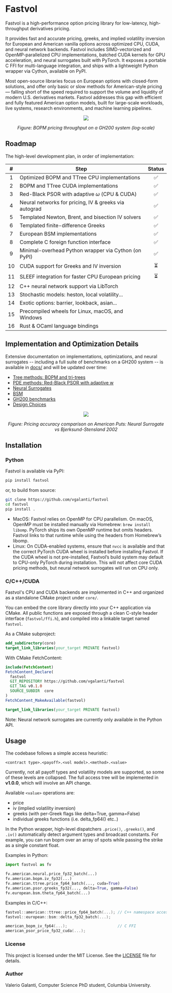 # Fastvol

Fastvol is a high-performance option pricing library for low-latency, high-throughput derivatives pricing. 

It provides fast and accurate pricing, greeks, and implied volatility inversion for European and American vanilla options across optimized CPU, CUDA, and neural network backends. Fastvol includes SIMD-vectorized and OpenMP-parallelized CPU implementations, batched CUDA kernels for GPU acceleration, and neural surrogates built with PyTorch. It exposes a portable C FFI for multi-language integration, and ships with a lightweight Python wrapper via Cython, available on PyPI.

Most open-source libraries focus on European options with closed-form solutions, and offer only basic or slow methods for American-style pricing — falling short of the speed required to support the volume and liquidity of modern U.S. derivatives markets. Fastvol addresses this gap with efficient and fully featured American option models, built for large-scale workloads, live systems, research environments, and machine learning pipelines.

<div align="center">
  <img src="https://raw.githubusercontent.com/vgalanti/fastvol/main/docs/assets/bopm_throughput.png"/>
  <p><em>Figure: BOPM pricing throughput on a GH200 system (log-scale) </em></p>
</div>



## Roadmap

The high-level development plan, in order of implementation:

|  #   | Step                                                     | Status |
| :--: | -------------------------------------------------------- | :----: |
|  1   | Optimized BOPM and TTree CPU implementations             |   ✅   |
|  2   | BOPM and TTree CUDA implementations                      |   ✅   |
|  3   | Red-Black PSOR with adaptive $\omega$ (CPU & CUDA)       |   ✅   |
|  4   | Neural networks for pricing, IV & greeks via autograd    |   ✅   |
|  5   | Templated Newton, Brent, and bisection IV solvers        |   ✅   |
|  6   | Templated finite-difference Greeks                       |   ✅   |
|  7   | European BSM implementations                             |   ✅   |
|  8   | Complete C foreign function interface                    |   ✅   |
|  9   | Minimal-overhead Python wrapper via Cython (on PyPI)     |   ✅   |
| 10   | CUDA support for Greeks and IV inversion                 |   ⏳   |
| 11   | SLEEF integration for faster CPU European pricing        |   ⏳   |
| 12   | C++ neural network support via LibTorch                  |        |
| 13   | Stochastic models: heston, local volatility...           |        |
| 14   | Exotic options: barrier, lookback, asian...              |        |
| 15   | Precompiled wheels for Linux, macOS, and Windows         |        |
| 16   | Rust & OCaml language bindings                           |        |



## Implementation and Optimization Details

Extensive documentation on implementations, optimizations, and neural surrogates  -- including a full suite of benchmarks on a GH200 system -- is available in [docs/](https://github.com/vgalanti/fastvol/tree/main/docs) and will be updated over time:

- [Tree methods: BOPM and tri-trees](https://github.com/vgalanti/fastvol/blob/main/docs/trees.md)
- [PDE methods: Red-Black PSOR with adaptive w](https://github.com/vgalanti/fastvol/blob/main/docs/pde.md)
- [Neural Surrogates](https://github.com/vgalanti/fastvol/blob/main/docs/neural.md)
- [BSM](https://github.com/vgalanti/fastvol/blob/main/docs/bsm.md)
- [GH200 benchmarks](https://github.com/vgalanti/fastvol/blob/main/docs/GH200.txt)
- [Design Choices](https://github.com/vgalanti/fastvol/blob/main/docs/choices.md)

<div align="center">
  <img src="https://raw.githubusercontent.com/vgalanti/fastvol/main/docs/assets/neural/nn_puts.gif"/>
  <p><em>Figure: Pricing accuracy comparison on American Puts: Neural Surrogate vs Bjerksund-Stensland 2002 </em></p>
</div>



## Installation

### Python

Fastvol is available via PyPI:

```bash
pip install fastvol
```

or, to build from source:

```bash
git clone https://github.com/vgalanti/fastvol
cd fastvol
pip install .
```

* MacOS: Fastvol relies on OpenMP for CPU parallelism. On macOS, OpenMP must be installed manually via Homebrew: `brew install libomp`. PyTorch ships its own OpenMP runtime but omits headers. Fastvol links to that runtime while using the headers from Homebrew’s libomp.
* Linux: On CUDA-enabled systems, ensure that `nvcc` is available and that the correct PyTorch CUDA wheel is installed before installing Fastvol. If the CUDA wheel is not pre-installed, Fastvol’s build system may default to CPU-only PyTorch during installation. This will not affect core CUDA pricing methods, but neural network surrogates will run on CPU only.

### C/C++/CUDA
Fastvol's CPU and CUDA backends are implemented in C++ and organized as a standalone CMake project under `core/`.

You can embed the core library directly into your C++ application via CMake. All public functions are exposed through a clean C-style header interface (`fastvol/ffi.h`), and compiled into a linkable target named `fastvol`.

As a CMake subproject:
```cmake
add_subdirectory(core)
target_link_libraries(your_target PRIVATE fastvol)
```

With CMake FetchContent:
```cmake
include(FetchContent)
FetchContent_Declare(
  fastvol
  GIT_REPOSITORY https://github.com/vgalanti/fastvol
  GIT_TAG v0.1.0
  SOURCE_SUBDIR  core
)
FetchContent_MakeAvailable(fastvol)

target_link_libraries(your_target PRIVATE fastvol)
```

Note: Neural network surrogates are currently only available in the Python API.

## Usage

The codebase follows a simple access heuristic:

```<contract type>.<payoff>.<vol model>.<method>.<value>```

Currently, not all payoff types and volatility models are supported, so some of these levels are collapsed. The full access tree will be implemented in **v1.0.0**, which will involve an API change.

Available `<value>` operations are:
- price
- iv (implied volatility inversion)
- greeks (with per-Greek flags like delta=True, gamma=False)
- individual greeks functions (i.e. delta_fp64() etc..)

In the Python wrapper, high-level dispatchers `.price()`, `.greeks()`, and `.iv()` automatically detect argument types and broadcast constants. For example, you can run bopm over an array of spots while passing the strike as a single constant float.

Examples in Python:
```python
import fastvol as fv

fv.american.neural.price_fp32_batch(...)
fv.american.bopm.iv_fp32(...)
fv.american.ttree.price_fp64_batch(..., cuda=True)
fv.american.psor.greeks_fp32(..., delta=True, gamma=False)
fv.european.bsm.theta_fp64_batch(...)
```

Examples in C/C++:
```c
fastvol::american::ttree::price_fp64_batch(...); // C++ namespace access
fastvol::european::bsm::delta_fp32_batch(...); 

american_bopm_iv_fp64(...);                      // C FFI
american_psor_price_fp32_cuda(...);             
```

### License

This project is licensed under the MIT License. See the [LICENSE](https://github.com/vgalanti/fastvol/blob/main/LICENSE) file for details.


### Author

Valerio Galanti, Computer Science PhD student, Columbia University.
